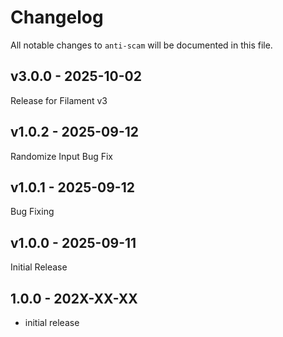 # Changelog

All notable changes to `anti-scam` will be documented in this file.

## v3.0.0 - 2025-10-02

Release for Filament v3

## v1.0.2 - 2025-09-12

Randomize Input Bug Fix

## v1.0.1 - 2025-09-12

Bug Fixing

## v1.0.0 - 2025-09-11

Initial Release

## 1.0.0 - 202X-XX-XX

- initial release
